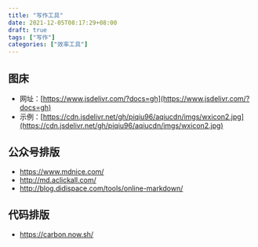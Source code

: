 ```yaml
---
title: "写作工具"
date: 2021-12-05T08:17:29+08:00
draft: true
tags: ["写作"]
categories: ["效率工具"]
---
```


## 图床

- 网址：[https://www.jsdelivr.com/?docs=gh](https://www.jsdelivr.com/?docs=gh)  
- 示例：[https://cdn.jsdelivr.net/gh/piqiu96/aqiucdn/imgs/wxicon2.jpg](https://cdn.jsdelivr.net/gh/piqiu96/aqiucdn/imgs/wxicon2.jpg)  

## 公众号排版

- https://www.mdnice.com/
- http://md.aclickall.com/
- http://blog.didispace.com/tools/online-markdown/

## 代码排版

- https://carbon.now.sh/



